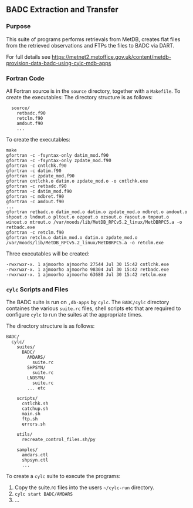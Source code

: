 ## BADC Extraction and Transfer

### Purpose

This suite of programs performs retrievals from MetDB, creates flat files from the retrieved observations and FTPs the files to BADC via DART.

For full details see https://metnet2.metoffice.gov.uk/content/metdb-provision-data-badc-using-cylc-mdb-apps

### Fortran Code

All Fortran source is in the `source` directory, together with a `Makefile`. To create the executables:
The directory structure is as follows:

``` BADC/
  source/
    retbadc.f90
    retclm.f90
    amdout.f90
    ... 
```

To create the executables:
``` cd BADC/source
make
gfortran -c -fsyntax-only datim_mod.f90
gfortran -c -fsyntax-only zpdate_mod.f90
gfortran -c cntlchk.f90
gfortran -c datim.f90
gfortran -c zpdate_mod.f90
gfortran cntlchk.o datim.o zpdate_mod.o -o cntlchk.exe
gfortran -c retbadc.f90
gfortran -c datim_mod.f90
gfortran -c mdbret.f90
gfortran -c amdout.f90
...
gfortran retbadc.o datim_mod.o datim.o zpdate_mod.o mdbret.o amdout.o shpout.o lndout.o pltout.o ozpout.o ozsout.o rasout.o tmpout.o winout.o mtrout.o /var/moods/lib/MetDB_RPCv5.2_linux/MetDBRPC5.a -o retbadc.exe
gfortran -c retclm.f90
gfortran retclm.o datim_mod.o datim.o zpdate_mod.o /var/moods/lib/MetDB_RPCv5.2_linux/MetDBRPC5.a -o retclm.exe
```

Three executables will be created:
```ls -l *.exe
-rwxrwxr-x. 1 ajmoorho ajmoorho 27544 Jul 30 15:42 cntlchk.exe
-rwxrwxr-x. 1 ajmoorho ajmoorho 98304 Jul 30 15:42 retbadc.exe
-rwxrwxr-x. 1 ajmoorho ajmoorho 63680 Jul 30 15:42 retclm.exe
```

### `cylc` Scripts and Files

The BADC suite is run on `,db-apps` by `cylc`. The `BADC/cylc` directory containes the various `suite.rc` files, shell scripts etc that are required to configure `cylc` to run the suites at the appropriate times.

The directory structure is as follows:

```
BADC/
  cylc/
    suites/
      BADC/
        AMDARS/
          suite.rc
        SHPSYN/
          suite.rc
        LNDSYN/
          suite.rc
        ... etc

    scripts/
      cntlchk.sh
      catchup.sh
      main.sh
      ftp.sh
      errors.sh

    utils/
      recreate_control_files.sh/py

    samples/
      amdars.ctl
      shpsyn.ctl
      ...
```

To create a `cylc` suite to execute the programs:
1. Copy the suite.rc files into the users `~/cylc-run` directory.
1. `cylc start BADC/AMDARS`
1. ...
